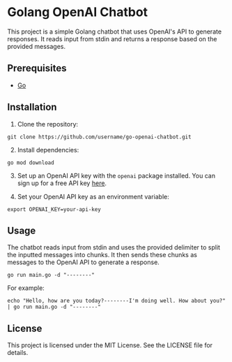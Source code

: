 # Golang OpenAI Chatbot

This project is a simple Golang chatbot that uses OpenAI's API to generate responses. It reads input from stdin and returns a response based on the provided messages. 

## Prerequisites

- [Go](https://golang.org/doc/install)

## Installation

1. Clone the repository:

```
git clone https://github.com/username/go-openai-chatbot.git
```

2. Install dependencies:

```
go mod download
```

3. Set up an OpenAI API key with the `openai` package installed. You can sign up for a free API key [here](https://beta.openai.com/signup/).

4. Set your OpenAI API key as an environment variable:

```
export OPENAI_KEY=your-api-key
```

## Usage

The chatbot reads input from stdin and uses the provided delimiter to split the inputted messages into chunks. It then sends these chunks as messages to the OpenAI API to generate a response.

```
go run main.go -d "--------"
```

For example:

```
echo "Hello, how are you today?--------I'm doing well. How about you?" | go run main.go -d "--------"
```

## License

This project is licensed under the MIT License. See the LICENSE file for details.


